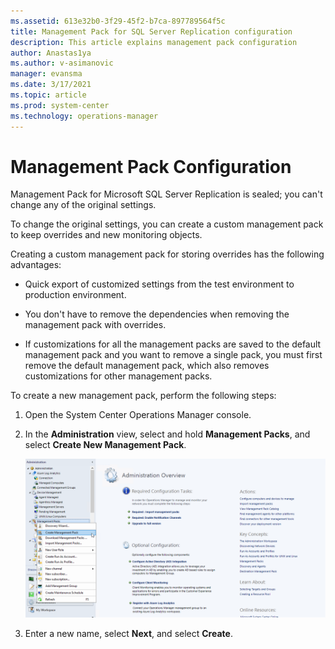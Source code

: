 ```yaml
---
ms.assetid: 613e32b0-3f29-45f2-b7ca-897789564f5c
title: Management Pack for SQL Server Replication configuration
description: This article explains management pack configuration
author: Anastas1ya
ms.author: v-asimanovic
manager: evansma
ms.date: 3/17/2021
ms.topic: article
ms.prod: system-center
ms.technology: operations-manager
---
```


# Management Pack Configuration

Management Pack for Microsoft SQL Server Replication is sealed; you can't change any of the original settings.

To change the original settings, you can create a custom management pack to keep overrides and new monitoring objects.

Creating a custom management pack for storing overrides has the following advantages:

- Quick export of customized settings from the test environment to production environment.

- You don't have to remove the dependencies when removing the management pack with overrides.

- If customizations for all the management packs are saved to the default management pack and you want to remove a single pack, you must first remove the default management pack, which also removes customizations for other management packs.

To create a new management pack, perform the following steps:

1. Open the System Center Operations Manager console.

2. In the **Administration** view, select and hold **Management Packs**, and select **Create New Management Pack**.

    ![Screenshot showing Creating New Management Pack for Customizations.](./media/sql-replication-management-pack/creating-new-management-pack.png)

3. Enter a new name, select **Next**, and select **Create**.
